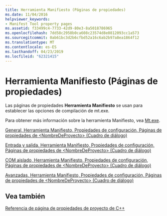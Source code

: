 ```yaml
---
title: Herramienta Manifiesto (Páginas de propiedades)
ms.date: 11/04/2016
helpviewer_keywords:
- Manifest Tool property pages
ms.assetid: f33499c4-7733-42d9-80e3-8a5018786965
ms.openlocfilehash: 7dd58c2958b0ca608c23574d8e0812093cc1a573
ms.sourcegitcommit: 0ab61bc3d2b6cfbd52a16c6ab2b97a8ea1864f12
ms.translationtype: MT
ms.contentlocale: es-ES
ms.lasthandoff: 04/23/2019
ms.locfileid: "62321415"
---
```

# <a name="manifest-tool-property-pages"></a>Herramienta Manifiesto (Páginas de propiedades)

Las páginas de propiedades **Herramienta Manifiesto** se usan para establecer las opciones de compilación de mt.exe.

Para obtener más información sobre la herramienta Manifiesto, vea [Mt.exe](/windows/desktop/sbscs/mt-exe).

[General, Herramienta Manifiesto, Propiedades de configuración, Páginas de propiedades de \<NombreDeProyecto> (Cuadro de diálogo)](general-manifest-tool-configuration-properties.md)

[Entrada y salida, Herramienta Manifiesto, Propiedades de configuración, Páginas de propiedades de \<NombreDeProyecto> (Cuadro de diálogo)](input-and-output-manifest-tool.md)

[COM aislado, Herramienta Manifiesto, Propiedades de configuración, Páginas de propiedades de \<NombreDeProyecto> (Cuadro de diálogo)](isolated-com-manifest-tool.md)

[Avanzadas, Herramienta Manifiesto, Propiedades de configuración, Páginas de propiedades de \<NombreDeProyecto> (Cuadro de diálogo)](advanced-manifest-tool.md)

## <a name="see-also"></a>Vea también

[Referencia de página de propiedades de proyecto de C++](property-pages-visual-cpp.md)
